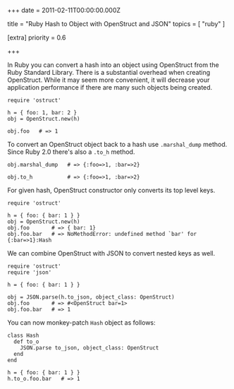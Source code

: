 
+++
date = 2011-02-11T00:00:00.000Z


title = "Ruby Hash to Object with OpenStruct and JSON"
topics = [ "ruby" ]

[extra]
priority = 0.6

+++

In Ruby you can convert a hash into an object using OpenStruct from the Ruby Standard Library. There is a substantial overhead when creating OpenStruct. While it may seem more convenient, it will decrease your application performance if there are many such objects being created.

```
require 'ostruct'

h = { foo: 1, bar: 2 }
obj = OpenStruct.new(h)

obj.foo   # => 1
```

To convert an OpenStruct object back to a hash use `.marshal_dump` method. Since Ruby 2.0 there's also a `.to_h` method.

```
obj.marshal_dump   # => {:foo=>1, :bar=>2}
```

```
obj.to_h           # => {:foo=>1, :bar=>2}
```

For given hash, OpenStruct constructor only converts its top level keys.

```
require 'ostruct'

h = { foo: { bar: 1 } }
obj = OpenStruct.new(h)
obj.foo       # => { bar: 1}
obj.foo.bar   # => NoMethodError: undefined method `bar' for {:bar=>1}:Hash
```

We can combine OpenStruct with JSON to convert nested keys as well.

```
require 'ostruct'
require 'json'

h = { foo: { bar: 1 } }

obj = JSON.parse(h.to_json, object_class: OpenStruct)
obj.foo       # => #<OpenStruct bar=1>
obj.foo.bar   # => 1
```

You can now monkey-patch `Hash` object as follows:

```
class Hash
  def to_o
    JSON.parse to_json, object_class: OpenStruct
  end
end

h = { foo: { bar: 1 } }
h.to_o.foo.bar   # => 1
```

